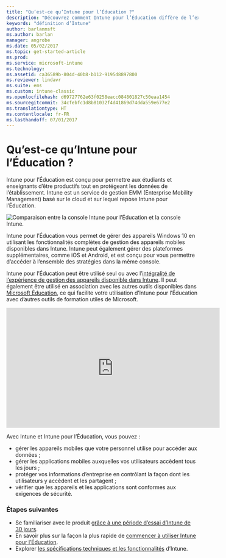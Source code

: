 ```yaml
---
title: "Qu’est-ce qu’Intune pour l’Éducation ?"
description: "Découvrez comment Intune pour l’Éducation diffère de l’expérience de gestion Intune complète."
keywords: "définition d’Intune"
author: barlanmsft
ms.author: barlan
manager: angrobe
ms.date: 05/02/2017
ms.topic: get-started-article
ms.prod: 
ms.service: microsoft-intune
ms.technology: 
ms.assetid: ca36589b-804d-40b8-b112-9195d8897800
ms.reviewer: lindavr
ms.suite: ems
ms.custom: intune-classic
ms.openlocfilehash: d69727762e63f0258eacc084801827c50eaa1454
ms.sourcegitcommit: 34cfebfc1d8b81032f4d41869d74dda559e677e2
ms.translationtype: HT
ms.contentlocale: fr-FR
ms.lasthandoff: 07/01/2017
---
```

# <a name="what-is-intune-for-education"></a>Qu’est-ce qu’Intune pour l’Éducation ?

Intune pour l’Éducation est conçu pour permettre aux étudiants et enseignants d’être productifs tout en protégeant les données de l’établissement. Intune est un service de gestion EMM (Enterprise Mobility Management) basé sur le cloud et sur lequel repose Intune pour l’Éducation.

![Comparaison entre la console Intune pour l’Éducation et la console Intune.](./media/intune-azure-vs-intuneEDU.png)

Intune pour l’Éducation vous permet de gérer des appareils Windows 10 en utilisant les fonctionnalités complètes de gestion des appareils mobiles disponibles dans Intune. Intune peut également gérer des plateformes supplémentaires, comme iOS et Android, et est conçu pour vous permettre d’accéder à l’ensemble des stratégies dans la même console.

Intune pour l’Éducation peut être utilisé seul ou avec l’[intégralité de l’expérience de gestion des appareils disponible dans Intune](introduction-intune.md). Il peut également être utilisé en association avec les autres outils disponibles dans [Microsoft Éducation](https://microsoft.com/education), ce qui facilite votre utilisation d’Intune pour l’Éducation avec d’autres outils de formation utiles de Microsoft.

<iframe width="560" height="315" src="https://www.youtube.com/embed/ukrnCwcLvV8" frameborder="0" allowfullscreen></iframe>

Avec Intune et Intune pour l’Éducation, vous pouvez :
* gérer les appareils mobiles que votre personnel utilise pour accéder aux données ;
* gérer les applications mobiles auxquelles vos utilisateurs accèdent tous les jours ;
* protéger vos informations d’entreprise en contrôlant la façon dont les utilisateurs y accèdent et les partagent ;
* vérifier que les appareils et les applications sont conformes aux exigences de sécurité.

### <a name="next-steps"></a>Étapes suivantes
* Se familiariser avec le produit [grâce à une période d’essai d’Intune de 30 jours](/intune-classic/understand-explore/sign-up-for-30-day-trial-microsoft-intune).
* En savoir plus sur la façon la plus rapide de [commencer à utiliser Intune pour l’Éducation](/intune-education/what-is-express-configuration).
* Explorer [les spécifications techniques et les fonctionnalités](/intune/supported-devices-browsers) d’Intune.

